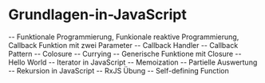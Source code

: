 # Grundlagen-in-JavaScript
-- Funktionale Programmierung, Funkionale reaktive Programmierung, Callback Funktion mit zwei Parameter
-- Callback Handler
-- Callback Pattern
-- Colosure
-- Currying
-- Generische Funktione mit Closure
-- Hello World
-- Iterator in JavaScript
-- Memoization
-- Partielle Auswertung
-- Rekursion in JavaScript
-- RxJS Übung
-- Self-defining Function
